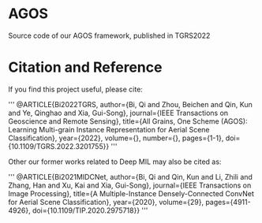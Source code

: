 # AGOS
Source code of our AGOS framework, published in TGRS2022



# Citation and Reference
If you find this project useful, please cite:

'''
@ARTICLE{Bi2022TGRS,
  author={Bi, Qi and Zhou, Beichen and Qin, Kun and Ye, Qinghao and Xia, Gui-Song},
  journal={IEEE Transactions on Geoscience and Remote Sensing}, 
  title={All Grains, One Scheme (AGOS): Learning Multi-grain Instance Representation for Aerial Scene Classification}, 
  year={2022},
  volume={},
  number={},
  pages={1-1},
  doi={10.1109/TGRS.2022.3201755}}
  '''
    
  Other our former works related to Deep MIL may also be cited as:
  
  '''
  @ARTICLE{Bi2021MIDCNet,
  author={Bi, Qi and Qin, Kun and Li, Zhili and Zhang, Han and Xu, Kai and Xia, Gui-Song},
  journal={IEEE Transactions on Image Processing}, 
  title={A Multiple-Instance Densely-Connected ConvNet for Aerial Scene Classification}, 
  year={2020},
  volume={29},
  pages={4911-4926},
  doi={10.1109/TIP.2020.2975718}}
'''
